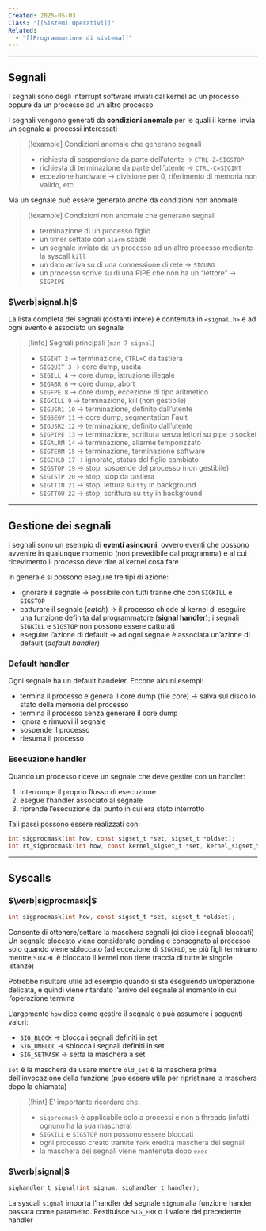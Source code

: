 ```yaml
---
Created: 2025-05-03
Class: "[[Sistemi Operativi]]"
Related:
  - "[[Programmazione di sistema]]"
---
```

---
## Segnali
I segnali sono degli interrupt software inviati dal kernel ad un processo oppure da un processo ad un altro processo

I segnali vengono generati da **condizioni anomale** per le quali il kernel invia un segnale ai processi interessati

>[!example] Condizioni anomale che generano segnali
>- richiesta di sospensione da parte dell’utente → `CTRL-Z=SIGSTOP`
>- richiesta di terminazione da parte dell’utente → `CTRL-C=SIGINT`
>- eccezione hardware → divisione per $0$, riferimento di memoria non valido, etc.

Ma un segnale può essere generato anche da condizioni non anomale

>[!example] Condizioni non anomale che generano segnali
>- terminazione di un processo figlio
>- un timer settato con `alarm` scade
>- un segnale inviato da un processo ad un altro processo mediante la syscall `kill`
>- un dato arriva su di una connessione di rete → `SIGURG`
>- un processo scrive su di una PIPE che non ha un “lettore” → `SIGPIPE`

### $\verb|signal.h|$
La lista completa dei segnali (costanti intere) è contenuta in `<signal.h>` e ad ogni evento è associato un segnale

>[!info] Segnali principali (`man 7 signal`)
>- `SIGINT 2` → terminazione, `CTRL+C` da tastiera
>- `SIGQUIT 3` → core dump, uscita
>- `SIGILL 4` → core dump, istruzione illegale
>- `SIGABR 6` → core dump, abort
>- `SIGFPE 8` → core dump, eccezione di tipo aritmetico
>- `SIGKILL 9` → terminazione, kill (non gestibile)
>- `SIGUSR1 10` → terminazione, definito dall’utente
>- `SIGSEGV 11` → core dump, segmentation Fault
>- `SIGUSR2 12` → terminazione, definito dall’utente
>- `SIGPIPE 13` → terminazione, scrittura senza lettori su pipe o socket
>- `SIGALRM 14` → terminazione, allarme temporizzato
>- `SIGTERM 15` → terminazione, terminazione software
>- `SIGCHLD 17` → ignorato, status del figlio cambiato
>- `SIGSTOP 19` → stop, sospende del processo (non gestibile)
>- `SIGTSTP 20` → stop, stop da tastiera
>- `SIGTTIN 21` → stop, lettura su `tty` in background
>- `SIGTTOU 22` → stop, scrittura su `tty` in background

---
## Gestione dei segnali
I segnali sono un esempio di **eventi asincroni**, ovvero eventi che possono avvenire in qualunque momento (non prevedibile dal programma) e al cui ricevimento il processo deve dire al kernel cosa fare

In generale si possono eseguire tre tipi di azione:
- ignorare il segnale → possibile con tutti tranne che con `SIGKILL` e `SIGSTOP`
- catturare il segnale (*catch*) → il processo chiede al kernel di eseguire una funzione definita dal programmatore (**signal handler**); i segnali `SIGKILL` e `SIGSTOP` non possono essere catturati
- eseguire l’azione di default → ad ogni segnale è associata un’azione di default (*default handler*)

### Default handler
Ogni segnale ha un default handeler. Eccone alcuni esempi:
- termina il processo e genera il core dump (file core) → salva sul disco lo stato della memoria del processo
- termina il processo senza generare il core dump
- ignora e rimuovi il segnale
- sospende il processo
- riesuma il processo

### Esecuzione handler
Quando un processo riceve un segnale che deve gestire con un handler:
1. interrompe il proprio flusso di esecuzione
2. esegue l’handler associato al segnale
3. riprende l’esecuzione dal punto in cui era stato interrotto

Tali passi possono essere realizzati con:
```c
int sigprocmask(int how, const sigset_t *set, sigset_t *oldset);
int rt_sigprocmask(int how, const kernel_sigset_t *set, kernel_sigset_t *oldset, size_t sigsetsize);
```

---
## Syscalls
### $\verb|sigprocmask|$

```c
int sigprocmask(int how, const sigset_t *set, sigset_t *oldset);
```

Consente di ottenere/settare la maschera segnali (ci dice i segnali bloccati)
Un segnale bloccato viene considerato pending e consegnato al processo solo quando viene sbloccato (ad eccezione di `SIGCHLD`, se più figli terminano mentre `SIGCHL` è bloccato il kernel non tiene traccia di tutte le singole istanze)

Potrebbe risultare utile ad esempio quando si sta eseguendo un’operazione delicata, e quindi viene ritardato l’arrivo del segnale al momento in cui l’operazione termina

L’argomento `how` dice come gestire il segnale e può assumere i seguenti valori:
- `SIG_BLOCK` → blocca i segnali definiti in set
- `SIG_UNBLOC` → sblocca i segnali definiti in set
- `SIG_SETMASK` → setta la maschera a set

`set` è la maschera da usare mentre `old_set` è la maschera prima dell’invocazione della funzione (può essere utile per ripristinare la maschera dopo la chiamata)

>[!hint]
>E’ importante ricordare che:
>- `sigprocmask` è applicabile solo a processi e non a threads (infatti ognuno ha la sua maschera)
>- `SIGKILL` e `SIGSTOP` non possono essere bloccati
>- ogni processo creato tramite `fork` eredita maschera dei segnali
>- la maschera dei segnali viene mantenuta dopo `exec`

### $\verb|signal|$

```c
sighandler_t signal(int signum, sighandler_t handler);
```

La syscall `signal` importa l’handler del segnale `signum` alla funzione hander passata come parametro. Restituisce `SIG_ERR` o il valore del precedente handler